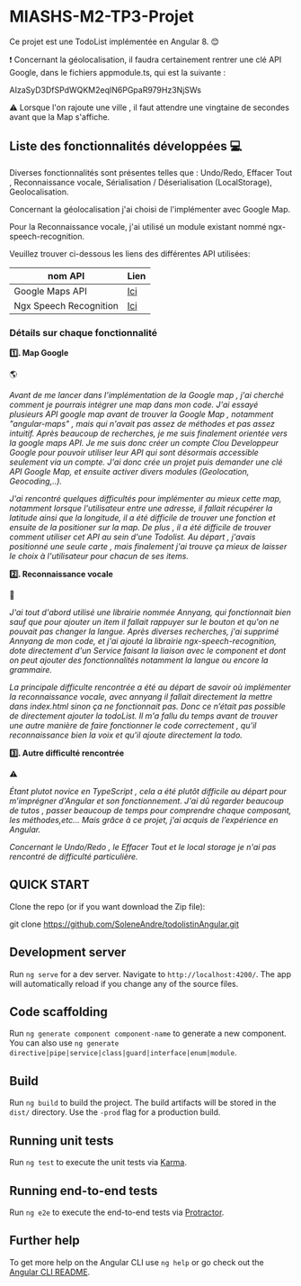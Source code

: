# MIASHS-M2-TP3-Projet

Ce projet est une TodoList implémentée en Angular 8. :blush:

:heavy_exclamation_mark: Concernant la géolocalisation, il faudra certainement rentrer une clé API Google, dans le fichiers appmodule.ts, qui est la suivante : 

AIzaSyD3DfSPdWQKM2eqIN6PGpaR979Hz3NjSWs

:warning: Lorsque l'on rajoute une ville , il faut attendre une vingtaine de secondes avant que la Map s'affiche. 

## Liste des fonctionnalités développées :computer:

Diverses fonctionnalités sont présentes telles que : 
Undo/Redo, Effacer Tout , Reconnaissance vocale, Sérialisation / Déserialisation (LocalStorage), Geolocalisation.

Concernant la géolocalisation j'ai choisi de l'implémenter avec Google Map. 

Pour la Reconnaissance vocale, j'ai utilisé un module existant nommé ngx-speech-recognition. 

Veuillez trouver ci-dessous les liens des différentes API utilisées:

nom API | Lien
------------ | -------------
Google Maps API | [Ici](https://cloud.google.com/maps-platform/?hl=fr)
Ngx Speech Recognition  | [Ici](https://www.npmjs.com/package/@kamiazya/ngx-speech-recognition)

### Détails sur chaque fonctionnalité 


**:one:. Map Google**


:earth_americas: 


 *Avant de me lancer dans l’implémentation de la Google map , j'ai cherché comment je pourrais intégrer une map dans mon code. J'ai essayé plusieurs API google map avant de trouver la Google Map , notamment "angular-maps" , mais qui n'avait pas assez de méthodes et pas assez intuitif.*
*Après beaucoup de recherches, je me suis finalement orientée vers la google maps API. Je me suis donc créer un compte Clou Developpeur Google pour pouvoir utiliser leur API qui sont désormais accessible seulement via un compte.
J'ai donc crée un projet puis demander une clé API Google Map, et ensuite activer divers modules (Geolocation, Geocoding,..).*

*J'ai rencontré quelques difficultés pour implémenter au mieux cette map, notamment lorsque l'utilisateur entre une adresse, il fallait récupérer la latitude ainsi que la longitude, il a été difficile de trouver une fonction et ensuite de la positioner sur la map. De plus , il a été difficile de trouver comment utiliser cet API au sein d'une Todolist. Au départ , j'avais positionné une seule carte , mais finalement j'ai trouve ça mieux de laisser le choix à l'utilisateur pour chacun de ses items.*

**:two:. Reconnaissance vocale**


:microphone:


*J'ai tout d'abord utilisé une librairie nommée Annyang, qui fonctionnait bien sauf que pour ajouter un item il fallait rappuyer sur le bouton et qu'on ne pouvait pas changer la langue. Après diverses recherches, j'ai supprimé Annyang de mon code, et j'ai ajouté la librairie ngx-speech-recognition, dote directement d'un Service faisant la liaison avec le component et dont on peut ajouter des fonctionnalités notamment la langue ou encore la grammaire.*

*La principale difficulte rencontrée a été au départ de savoir où implémenter la reconnaissance vocale, avec annyang il fallait directement la mettre dans index.html sinon ça ne fonctionnait pas. Donc ce n’était pas possible de directement ajouter la todoList. Il m'a fallu du temps avant de trouver une autre manière de faire fonctionner le code correctement , qu'il reconnaissance bien la voix et qu'il ajoute directement la todo.*

**:three:. Autre difficulté rencontrée**

:warning:

*Étant plutot novice en TypeScript , cela a été plutôt difficile au départ pour m’imprégner d'Angular et son fonctionnement. J'ai dû regarder beaucoup de tutos , passer beaucoup de temps pour comprendre chaque composant, les méthodes,etc...
Mais grâce à ce projet, j'ai acquis de l’expérience en Angular.*

*Concernant le Undo/Redo , le Effacer Tout et le local storage je n'ai pas rencontré de difficulté particulière.*

## QUICK START 

Clone the repo (or if you want download the Zip file):

git clone https://github.com/SoleneAndre/todolistinAngular.git

## Development server

Run `ng serve` for a dev server. Navigate to `http://localhost:4200/`. The app will automatically reload if you change any of the source files.

## Code scaffolding

Run `ng generate component component-name` to generate a new component. You can also use `ng generate directive|pipe|service|class|guard|interface|enum|module`.

## Build

Run `ng build` to build the project. The build artifacts will be stored in the `dist/` directory. Use the `-prod` flag for a production build.

## Running unit tests

Run `ng test` to execute the unit tests via [Karma](https://karma-runner.github.io).

## Running end-to-end tests

Run `ng e2e` to execute the end-to-end tests via [Protractor](http://www.protractortest.org/).

## Further help

To get more help on the Angular CLI use `ng help` or go check out the [Angular CLI README](https://github.com/angular/angular-cli/blob/master/README.md).

